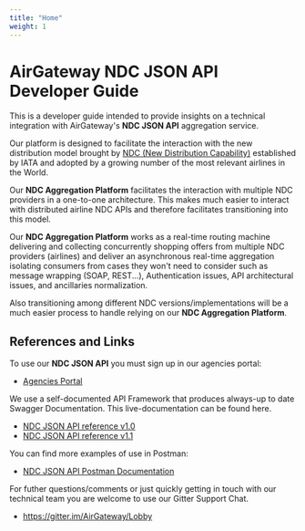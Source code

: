 ```yaml
---
title: "Home"
weight: 1
---
```


AirGateway NDC JSON API Developer Guide
====================

This is a developer guide intended to provide insights on a technical integration with AirGateway's **NDC JSON API** aggregation service.

Our platform is designed to facilitate the interaction with the new distribution model brought by [NDC (New Distribution Capability)](http://www.iata.org/whatwedo/airline-distribution/ndc/) established by IATA and adopted by a growing number of the most relevant airlines in the World.

Our **NDC Aggregation Platform** facilitates the interaction with multiple NDC providers in a one-to-one architecture. This makes much easier to interact with distributed airline NDC APIs and therefore facilitates transitioning into this model.

Our **NDC Aggregation Platform** works as a real-time routing machine delivering and collecting concurrently shopping offers from multiple NDC providers (airlines) and deliver an asynchronous real-time aggregation isolating consumers from cases they won't need to consider such as message wrapping (SOAP, REST...), Authentication issues, API architectural issues, and ancillaries normalization.

Also transitioning among different NDC versions/implementations will be a  much easier process to handle relying on our **NDC Aggregation Platform**.

References and Links
-----------
To use our **NDC JSON API** you must sign up in our agencies portal:

* [Agencies Portal](https://agency.airgateway.net/)

We use a self-documented API Framework that produces always-up to date Swagger Documentation. This live-documentation can be found here.

* [NDC JSON API reference v1.0](https://api.airgateway.net/v1/swagger-ui/)
* [NDC JSON API reference v1.1](https://api.airgateway.net/v1.1/swagger-ui/)

You can find more examples of use in Postman:

* [NDC JSON API Postman Documentation](https://docs.airgateway.net/)

For futher questions/comments or just quickly getting in touch with our technical team you are welcome to use our Gitter Support Chat.

* https://gitter.im/AirGateway/Lobby